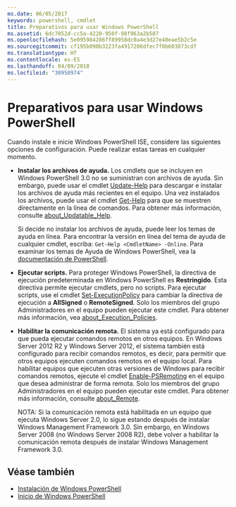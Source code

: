 ```yaml
---
ms.date: 06/05/2017
keywords: powershell, cmdlet
title: Preparativos para usar Windows PowerShell
ms.assetid: 6dc7052d-cc5a-4220-950f-98f963a2b587
ms.openlocfilehash: 5e095984286ff89958dc0a4e3d27e40eae5b2c5e
ms.sourcegitcommit: cf195b090b3223fa4917206dfec7f0b603873cdf
ms.translationtype: HT
ms.contentlocale: es-ES
ms.lasthandoff: 04/09/2018
ms.locfileid: "30950974"
---
```

# <a name="getting-ready-to-use-windows-powershell"></a>Preparativos para usar Windows PowerShell
Cuando instale e inicie Windows PowerShell ISE, considere las siguientes opciones de configuración. Puede realizar estas tareas en cualquier momento.

- **Instalar los archivos de ayuda.** Los cmdlets que se incluyen en Windows PowerShell 3.0 no se suministran con archivos de ayuda. Sin embargo, puede usar el cmdlet [Update-Help](/powershell/module/microsoft.powershell.core/update-help) para descargar e instalar los archivos de ayuda más recientes en el equipo. Una vez instalados los archivos, puede usar el cmdlet [Get-Help](/powershell/module/microsoft.powershell.core/get-help) para que se muestren directamente en la línea de comandos. Para obtener más información, consulte [about_Updatable_Help](/powershell/module/microsoft.powershell.core/about/about_updatable_help).

    Si decide no instalar los archivos de ayuda, puede leer los temas de ayuda en línea. Para encontrar la versión en línea del tema de ayuda de cualquier cmdlet, escriba: `Get-Help <CmdletName> -Online`. Para examinar los temas de Ayuda de Windows PowerShell, vea la [documentación de PowerShell](/powershell/scripting).

- **Ejecutar scripts.** Para proteger Windows PowerShell, la directiva de ejecución predeterminada en Windows PowerShell es **Restringido**. Esta directiva permite ejecutar cmdlets, pero no scripts. Para ejecutar scripts, use el cmdlet [Set-ExecutionPolicy](/powershell/module/microsoft.powershell.security/set-executionpolicy) para cambiar la directiva de ejecución a **AllSigned** o **RemoteSigned**. Solo los miembros del grupo Administradores en el equipo pueden ejecutar este cmdlet. Para obtener más información, vea [about_Execution_Policies](/powershell/module/microsoft.powershell.core/about/about_execution_policies).

- **Habilitar la comunicación remota.** El sistema ya está configurado para que pueda ejecutar comandos remotos en otros equipos. En Windows Server 2012 R2 y Windows Server 2012, el sistema también está configurado para recibir comandos remotos, es decir, para permitir que otros equipos ejecuten comandos remotos en el equipo local. Para habilitar equipos que ejecuten otras versiones de Windows para recibir comandos remotos, ejecute el cmdlet [Enable-PSRemoting](/powershell/module/microsoft.powershell.core/enable-psremoting) en el equipo que desea administrar de forma remota. Solo los miembros del grupo Administradores en el equipo pueden ejecutar este cmdlet. Para obtener más información, consulte [about_Remote](/powershell/module/microsoft.powershell.core/about/about_remote).

    NOTA: Si la comunicación remota está habilitada en un equipo que ejecuta Windows Server 2.0, lo sigue estando después de instalar Windows Management Framework 3.0. Sin embargo, en Windows Server 2008 (no Windows Server 2008 R2), debe volver a habilitar la comunicación remota después de instalar Windows Management Framework 3.0.

## <a name="see-also"></a>Véase también
- [Instalación de Windows PowerShell](../setup/Installing-Windows-PowerShell.md)
- [Inicio de Windows PowerShell](/powershell/scripting/setup/starting-windows-powershell)